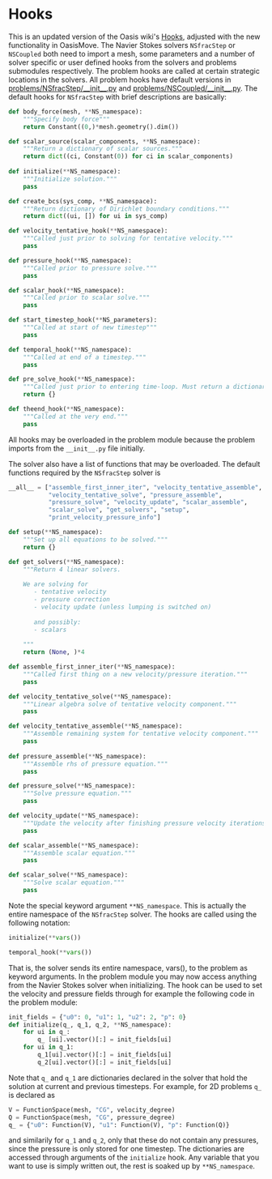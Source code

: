# Hooks
This is an updated version of the Oasis wiki's [Hooks](https://github.com/mikaem/Oasis/wiki/Hooks), adjusted with the new functionality in OasisMove.
The Navier Stokes solvers `NSfracStep` or `NSCoupled` both need to import a mesh, some parameters and a number of solver specific or user defined hooks from the solvers and problems submodules respectively. The problem hooks are called at certain strategic locations in the solvers. All problem hooks have default versions in [problems/NSfracStep/\_\_init\_\_.py](https://github.com/mikaem/Oasis/blob/master/problems/NSfracStep/__init__.py) and [problems/NSCoupled/\_\_init\_\_.py](https://github.com/mikaem/Oasis/blob/master/problems/NSCoupled/__init__.py). The default hooks for `NSfracStep` with brief descriptions are basically:

```python
def body_force(mesh, **NS_namespace):
    """Specify body force"""
    return Constant((0,)*mesh.geometry().dim())

def scalar_source(scalar_components, **NS_namespace):
    """Return a dictionary of scalar sources."""
    return dict((ci, Constant(0)) for ci in scalar_components)
    
def initialize(**NS_namespace):
    """Initialize solution."""
    pass

def create_bcs(sys_comp, **NS_namespace):
    """Return dictionary of Dirichlet boundary conditions."""
    return dict((ui, []) for ui in sys_comp)

def velocity_tentative_hook(**NS_namespace):
    """Called just prior to solving for tentative velocity."""
    pass

def pressure_hook(**NS_namespace):
    """Called prior to pressure solve."""
    pass

def scalar_hook(**NS_namespace):
    """Called prior to scalar solve."""
    pass

def start_timestep_hook(**NS_parameters):
    """Called at start of new timestep"""
    pass

def temporal_hook(**NS_namespace):
    """Called at end of a timestep."""
    pass

def pre_solve_hook(**NS_namespace):
    """Called just prior to entering time-loop. Must return a dictionary."""
    return {}

def theend_hook(**NS_namespace):
    """Called at the very end."""
    pass

```
All hooks may be overloaded in the problem module because the problem imports from the `__init__.py` file initially.

The solver also have a list of functions that may be overloaded. The default functions required by the `NSfracStep` solver is

```python
__all__ = ["assemble_first_inner_iter", "velocity_tentative_assemble",
           "velocity_tentative_solve", "pressure_assemble", 
           "pressure_solve", "velocity_update", "scalar_assemble", 
           "scalar_solve", "get_solvers", "setup", 
           "print_velocity_pressure_info"]

def setup(**NS_namespace):
    """Set up all equations to be solved."""
    return {}

def get_solvers(**NS_namespace):
    """Return 4 linear solvers. 
    
    We are solving for
       - tentative velocity
       - pressure correction
       - velocity update (unless lumping is switched on)
       
       and possibly:       
       - scalars
            
    """        
    return (None, )*4

def assemble_first_inner_iter(**NS_namespace):
    """Called first thing on a new velocity/pressure iteration."""
    pass

def velocity_tentative_solve(**NS_namespace):
    """Linear algebra solve of tentative velocity component."""
    pass

def velocity_tentative_assemble(**NS_namespace):
    """Assemble remaining system for tentative velocity component."""
    pass
    
def pressure_assemble(**NS_namespace):
    """Assemble rhs of pressure equation."""
    pass

def pressure_solve(**NS_namespace):
    """Solve pressure equation."""    
    pass

def velocity_update(**NS_namespace):
    """Update the velocity after finishing pressure velocity iterations."""
    pass

def scalar_assemble(**NS_namespace):
    """Assemble scalar equation."""
    pass

def scalar_solve(**NS_namespace):
    """Solve scalar equation."""
    pass

```

Note the special keyword argument `**NS_namespace`. This is actually the entire namespace of the `NSfracStep` solver. The hooks are called using the following notation:
```python
initialize(**vars())

temporal_hook(**vars())

```
That is, the solver sends its entire namespace, vars(), to the problem as keyword arguments. In the problem module you may now access anything from the Navier Stokes solver when initializing. The hook can be used to set the velocity and pressure fields through for example the following code in the problem module:
```python
init_fields = {"u0": 0, "u1": 1, "u2": 2, "p": 0}
def initialize(q_, q_1, q_2, **NS_namespace):
    for ui in q_:
        q_ [ui].vector()[:] = init_fields[ui]
    for ui in q_1:
        q_1[ui].vector()[:] = init_fields[ui]
        q_2[ui].vector()[:] = init_fields[ui]
```
Note that `q_` and `q_1` are dictionaries declared in the solver that hold the solution at current and previous timesteps. For example, for 2D problems `q_` is declared as
```python
V = FunctionSpace(mesh, "CG", velocity_degree)
Q = FunctionSpace(mesh, "CG", pressure_degree)
q_ = {"u0": Function(V), "u1": Function(V), "p": Function(Q)}
```
and similarily for `q_1` and `q_2`, only that these do not contain any pressures, since the pressure is only stored for one timestep. The dictionaries are accessed through arguments of the `initialize` hook. Any variable that you want to use is simply written out, the rest is soaked up by `**NS_namespace`.

